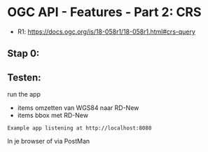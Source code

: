 # OGC API - Features - Part 2: CRS

- R1: https://docs.ogc.org/is/18-058r1/18-058r1.html#crs-query

## Stap 0:


## Testen:
run the app

- items omzetten van WGS84 naar RD-New
- items bbox met RD-New

`Example app listening at http://localhost:8080`

In je browser of via PostMan
